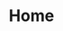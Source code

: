 ---
layout: home
title: Home

hero:
  name: Software Engineer
  text: ~ forever learner
  tagline: Having fun with tech since of 2010

features:

  - title: Testing and Mocking with Laravel
    details: A simple explanation about mock with Stripe example
    link: /posts/2022/testing-and-mocking-with-laravel

  - title: Ensure a beaut code with Laravel Pint
    details: Learn a little bit about Laravel Pint
    link: /posts/2022/ensure-a-beaut-code-with-laravel-pint

  - title: Português - CheckList to do a good Rest API
    details: Some ideas about what one good api need
    link: /posts/2022/PT-checklist-to-API-Rest.md
    
  - title: Português - My experience with Rust Language
    details: I wrote a little abit about my experience learning Rust
    link: /posts/2022/PT-rust-language-and-me
    
---
